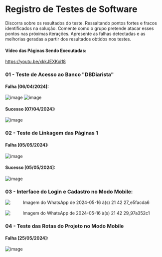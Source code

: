 # Registro de Testes de Software
Discorra sobre os resultados do teste. Ressaltando pontos fortes e fracos identificados na solução. Comente como o grupo pretende atacar esses pontos nas próximas iterações. Apresente as falhas detectadas e as melhorias geradas a partir dos resultados obtidos nos testes.

#### Vídeo das Páginas Sendo Executadas:
https://youtu.be/xkkJEXKxi18

### 01 - Teste de Acesso ao Banco "DBDiarista" 
#### Falha [06/04/2024]:
![image](https://github.com/ICEI-PUC-Minas-PMV-ADS/pmv-ads-2024-1-e4-proj-dad-t3-diarista/assets/97962041/36c6e72d-3fa9-477c-a8df-9f15041615f1)
![image](https://github.com/ICEI-PUC-Minas-PMV-ADS/pmv-ads-2024-1-e4-proj-dad-t3-diarista/assets/97962041/5e398efc-e396-4a9a-8bb2-a15db977b9be)

#### Sucesso [07/04/2024]:
![image](https://github.com/ICEI-PUC-Minas-PMV-ADS/pmv-ads-2024-1-e4-proj-dad-t3-diarista/assets/97962041/f33a84b7-c515-4f96-bc71-f11345825a35)

### 02 - Teste de Linkagem das Páginas 1
#### Falha [05/05/2024]:
![image](https://github.com/ICEI-PUC-Minas-PMV-ADS/pmv-ads-2024-1-e4-proj-dad-t3-diarista/assets/97962041/e30a4de5-e4d8-4b4d-b3f7-7c26908db1e4)

#### Sucesso [05/05/2024]:
![image](https://github.com/ICEI-PUC-Minas-PMV-ADS/pmv-ads-2024-1-e4-proj-dad-t3-diarista/assets/97962041/67c3393f-b1a6-4cce-807b-bbb1ef0088f3)

### 03 - Interface do Login e Cadastro no Modo Mobile:
<div align="center">
    <img src="https://github.com/ICEI-PUC-Minas-PMV-ADS/pmv-ads-2024-1-e4-proj-dad-t3-diarista/assets/95951195/e16585a9-7a06-4460-92ef-1c34dbd68aaa" alt="Imagem do WhatsApp de 2024-05-16 à(s) 21 42 27_e5facda6" style="display: block;">
    <br>
    <img src="https://github.com/ICEI-PUC-Minas-PMV-ADS/pmv-ads-2024-1-e4-proj-dad-t3-diarista/assets/95951195/be27736a-1e60-414b-966e-90a316f44e07" alt="Imagem do WhatsApp de 2024-05-16 à(s) 21 42 29_97a352c1" style="display: block;">
</div>

### 04 - Teste das Rotas do Projeto no Modo Mobile
#### Falha [25/05/2024]:
![image](https://github.com/ICEI-PUC-Minas-PMV-ADS/pmv-ads-2024-1-e4-proj-dad-t3-diarista/assets/97962041/4fce9872-6e61-4cbd-9250-0f67fcb4b8bf)


